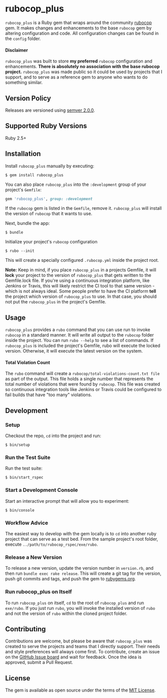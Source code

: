 # rubocop_plus

`rubocop_plus` is a Ruby gem that wraps around the community [rubocop](https://github.com/bbatsov/rubocop) gem. It makes changes and enhancements to the base `rubocop` gem by altering configuration and code. All configuration changes can be found in the `config` folder.

#### Disclaimer

`rubocop_plus` was built to store **my preferred** `rubocop` configuration and enhancements. **There is absolutely no association with the base rubocop project.** `rubocop_plus` was made public so it could be used by projects that I support, and to serve as a reference gem to anyone who wants to do something similar.

## Version Policy

Releases are versioned using [semver 2.0.0](https://semver.org/spec/v2.0.0.html).

## Supported Ruby Versions

Ruby 2.5+

## Installation

Install `rubocop_plus` manually by executing:

    $ gem install rubocop_plus

You can also place `rubocop_plus` into the `:development` group of your project's `Gemfile`:

```ruby
gem 'rubocop_plus', group: :development
```

If the `rubocop` gem is listed in the `Gemfile`, remove it. `rubocop_plus` will install the version of `rubocop` that it wants to use.

Next, bundle the app:

    $ bundle

Initialize your project's `rubocop` configuration

    $ rubo --init

This will create a specially configured `.rubocop.yml` inside the project root.

**Note:** Keep in mind, if you place `rubocop_plus` in a projects Gemfile, it will **lock** your project to the version of `rubocop_plus` that gets written to the Gemfile.lock file. If you're using a continuous integration platform, like Jenkins or Travis, this will likely restrict the CI tool to that same version - which is not always ideal. Some people prefer to have the CI platform **tell** the project which version of `rubocop_plus` to use. In that case, you should not put the `rubocop_plus` in the project's Gemfile.

## Usage

`rubocop_plus` provides a `rubo` command that you can use run to invoke `rubocop` in a standard manner. It will write all output to the `rubocop` folder inside the project. You can run `rubo --help` to see a list of commands. If `rubocop_plus` is included the project's Gemfile, rubo will execute the locked version. Otherwise, it will execute the latest version on the system.

#### Total Violation Count

The `rubo` command will create a `rubocop/total-violations-count.txt file` as part of the output. This file holds a single number that represents the total number of violations that were found by `rubocop`. This file was created so continuous integration tools like Jenkins or Travis could be configured to fail builds that have "too many" violations.

## Development

### Setup

Checkout the repo, `cd` into the project and run:

    $ bin/setup

### Run the Test Suite

Run the test suite:

    $ bin/start_rspec

### Start a Development Console

Start an interactive prompt that will allow you to experiment:

    $ bin/console

### Workflow Advice

The easiest way to develop with the gem locally is to `cd` into another ruby project that can serve as a test bed. From the sample project's root folder, execute `../path/to/rubocop_rspec/exe/rubo`.

### Release a New Version

To release a new version, update the version number in `version.rb`, and then run `bundle exec rake release`. This will create a git tag for the version, push git commits and tags, and push the gem to [rubygems.org](https://rubygems.org).

### Run rubocop_plus on Itself

To run `rubocop_plus` on itself, `cd` to the root of `rubocop_plus` and run `exe/rubo`. If you just run `rubo`, you will invoke the installed version of `rubo` and not the version of `rubo` within the cloned project folder.

## Contributing

Contributions are welcome, but please be aware that `rubocop_plus` was created to serve the projects and teams that I directly support. Their needs and style preferences will always come first. To contribute, create an issue on the [GitHub Issue board](https://github.com/roberts1000/rubocop_plus/issues) and wait for feedback. Once the idea is approved, submit a Pull Request.

## License

The gem is available as open source under the terms of the [MIT License](https://opensource.org/licenses/MIT).
